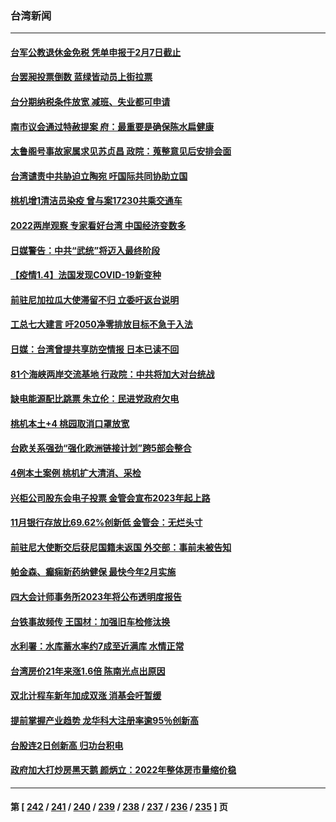 ### 台湾新闻
---
#### [台军公教退休金免税 凭单申报于2月7日截止](../../pages/ncid1349361/n13483470.md) 
#### [台罢昶投票倒数 蓝绿皆动员上街拉票](../../pages/ncid1349361/n13483418.md) 
#### [台分期纳税条件放宽 减班、失业都可申请](../../pages/ncid1349361/n13483393.md) 
#### [南市议会通过特赦提案 府：最重要是确保陈水扁健康](../../pages/ncid1349361/n13483387.md) 
#### [太鲁阁号事故家属求见苏贞昌 政院：蒐整意见后安排会面](../../pages/ncid1349361/n13483366.md) 
#### [台湾谴责中共胁迫立陶宛 吁国际共同协助立国](../../pages/ncid1349361/n13480892.md) 
#### [桃机增1清洁员染疫 曾与案17230共乘交通车](../../pages/ncid1349361/n13482917.md) 
#### [2022两岸观察 专家看好台湾 中国经济变数多](../../pages/ncid1349361/n13481496.md) 
#### [日媒警告：中共“武统”将迈入最终阶段](../../pages/ncid1349361/n13481148.md) 
#### [【疫情1.4】法国发现COVID-19新变种](../../pages/ncid1349361/n13480780.md) 
#### [前驻尼加拉瓜大使滞留不归 立委吁返台说明](../../pages/ncid1349361/n13481010.md) 
#### [工总七大建言 吁2050净零排放目标不急于入法](../../pages/ncid1349361/n13481084.md) 
#### [日媒：台湾曾提共享防空情报 日本已读不回](../../pages/ncid1349361/n13481144.md) 
#### [81个海峡两岸交流基地 行政院：中共将加大对台统战](../../pages/ncid1349361/n13481318.md) 
#### [缺电能源配比跳票 朱立伦：民进党政府欠电](../../pages/ncid1349361/n13481316.md) 
#### [桃机本土+4  桃园取消口罩放宽](../../pages/ncid1349361/n13481320.md) 
#### [台欧关系强劲“强化欧洲链接计划”跨5部会整合](../../pages/ncid1349361/n13481325.md) 
#### [4例本土案例 桃机扩大清消、采检](../../pages/ncid1349361/n13481327.md) 
#### [兴柜公司股东会电子投票 金管会宣布2023年起上路](../../pages/ncid1349361/n13481191.md) 
#### [11月银行存放比69.62%创新低 金管会：无烂头寸](../../pages/ncid1349361/n13481256.md) 
#### [前驻尼大使断交后获尼国籍未返国 外交部：事前未被告知](../../pages/ncid1349361/n13481258.md) 
#### [帕金森、癫痫新药纳健保 最快今年2月实施](../../pages/ncid1349361/n13481146.md) 
#### [四大会计师事务所2023年将公布透明度报告](../../pages/ncid1349361/n13481172.md) 
#### [台铁事故频传 王国材：加强旧车检修汰换](../../pages/ncid1349361/n13481263.md) 
#### [水利署：水库蓄水率约7成至近满库 水情正常](../../pages/ncid1349361/n13481265.md) 
#### [台湾房价21年来涨1.6倍 陈南光点出原因](../../pages/ncid1349361/n13481268.md) 
#### [双北计程车新年加成双涨 消基会吁暂缓](../../pages/ncid1349361/n13481271.md) 
#### [提前掌握产业趋势 龙华科大注册率逾95％创新高](../../pages/ncid1349361/n13481277.md) 
#### [台股连2日创新高 归功台积电](../../pages/ncid1349361/n13481151.md) 
#### [政府加大打炒房黑天鹅 颜炳立：2022年整体房市量缩价稳](../../pages/ncid1349361/n13481280.md) 

---
#### 第 [ [242](./242.md) / [241](./241.md) / [240](./240.md) / [239](./239.md) / [238](./238.md) / [237](./237.md) / [236](./236.md) / [235](./235.md) ] 页
